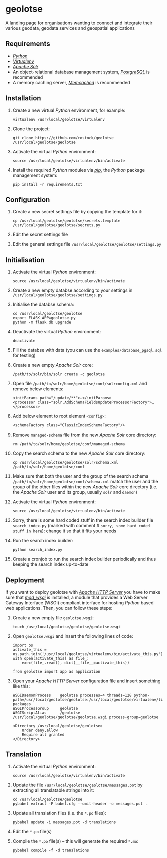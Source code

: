 # geolotse

A landing page for organisations wanting to connect and integrate their various geodata, geodata services and geospatial applications

## Requirements

*   [*Python*](https://www.python.org)
*   [*Virtualenv*](https://virtualenv.pypa.io)
*   [*Apache Solr*](http://lucene.apache.org/solr)
*   An object-relational database management system, [*PostgreSQL*](https://www.postgresql.org) is recommended
*   A memory caching server, [*Memcached*](https://memcached.org) is recommended

## Installation

1.  Create a new virtual *Python* environment, for example:

        virtualenv /usr/local/geolotse/virtualenv
        
1.  Clone the project:

        git clone https://github.com/rostock/geolotse /usr/local/geolotse/geolotse
        
1.  Activate the virtual *Python* environment:

        source /usr/local/geolotse/virtualenv/bin/activate
        
1.  Install the required *Python* modules via [*pip*](https://pip.pypa.io), the *Python* package management system:

        pip install -r requirements.txt

## Configuration

1.  Create a new secret settings file by copying the template for it:

        cp /usr/local/geolotse/geolotse/secrets.template /usr/local/geolotse/geolotse/secrets.py
        
1.  Edit the secret settings file 
1.  Edit the general settings file `/usr/local/geolotse/geolotse/settings.py`

## Initialisation

1.  Activate the virtual *Python* environment:

        source /usr/local/geolotse/virtualenv/bin/activate
        
1.  Create a new empty databse according to your settings in `/usr/local/geolotse/geolotse/settings.py`
1.  Initialise the databse schema:

        cd /usr/local/geolotse/geolotse
        export FLASK_APP=geolotse.py
        python -m flask db upgrade
        
1.  Deactivate the virtual *Python* environment:

        deactivate

1.  Fill the databse with data (you can use the `examples/database_pgsql.sql` for testing)
1.  Create a new empty *Apache Solr* core:

        /path/to/solr/bin/solr create -c geolotse

1.  Open file `/path/to/solr/home/geolotse/conf/solrconfig.xml` and remove below elements:

        <initParams path="/update/**">…</initParams>
        <processor class="solr.AddSchemaFieldsUpdateProcessorFactory">…</processor>

1.  Add below element to root element `<config>`:

        <schemaFactory class="ClassicIndexSchemaFactory"/>

1.  Remove `managed-schema` file from the new *Apache Solr* core directory:

        rm /path/to/solr/home/geolotse/conf/managed-schema

1.  Copy the search schema to the new *Apache Solr* core directory:

        cp /usr/local/geolotse/geolotse/solr/schema.xml /path/to/solr/home/geolotse/conf
        
1.  Make sure that both the user and the group of the search schema `/path/to/solr/home/geolotse/conf/schema.xml` match the user and the group of the other files within the new *Apache Solr* core directory (i.e. the *Apache Solr* user and its group, usually `solr` and `daemon`)
1.  Activate the virtual *Python* environment:

        source /usr/local/geolotse/virtualenv/bin/activate
        
1.  Sorry, there is some hard coded stuff in the search index builder file `search_index.py` (marked with comment # `sorry, some hard coded stuff in here`): change it so that it fits your needs        
1.  Run the search index builder:

        python search_index.py
        
1.  Create a cronjob to run the search index builder periodically and thus keeping the search index up-to-date

## Deployment

If you want to deploy geolotse with [*Apache HTTP Server*](https://httpd.apache.org) you have to make sure that [*mod_wsgi*](http://modwsgi.readthedocs.io) is installed, a module that provides a Web Server Gateway Interface (WSGI) compliant interface for hosting *Python* based web applications. Then, you can follow these steps:

1.  Create a new empty file `geolotse.wsgi`:

        touch /usr/local/geolotse/geolotse/geolotse.wsgi
        
1.  Open `geolotse.wsgi` and insert the following lines of code:
    
        import os
        activate_this = os.path.join('/usr/local/geolotse/virtualenv/bin/activate_this.py')
        with open(activate_this) as file_:
            exec(file_.read(), dict(__file__=activate_this))

        from geolotse import app as application

1.  Open your *Apache HTTP Server* configuration file and insert something like this:
    
        WSGIDaemonProcess    geolotse processes=4 threads=128 python-path=/usr/local/geolotse/geolotse:/usr/local/geolotse/virtualenv/lib/python2.7/site-packages
        WSGIProcessGroup     geolotse
        WSGIScriptAlias      /geolotse /usr/local/geolotse/geolotse/geolotse.wsgi process-group=geolotse
        
        <Directory /usr/local/geolotse/geolotse>
            Order deny,allow
            Require all granted
        </Directory>
        
## Translation

1.  Activate the virtual *Python* environment:

        source /usr/local/geolotse/virtualenv/bin/activate

1.  Update the file `/usr/local/geolotse/geolotse/messages.pot` by extracting all translatable strings into it:

        cd /usr/local/geolotse/geolotse
        pybabel extract -F babel.cfg --omit-header -o messages.pot .

1.  Update all translation files (i.e. the `*.po` files):

        pybabel update -i messages.pot -d translations
        
1.  Edit the `*.po` file(s)
1.  Compile the `*.po` file(s) – this will generate the required `*.mo`:

        pybabel compile -f -d translations
